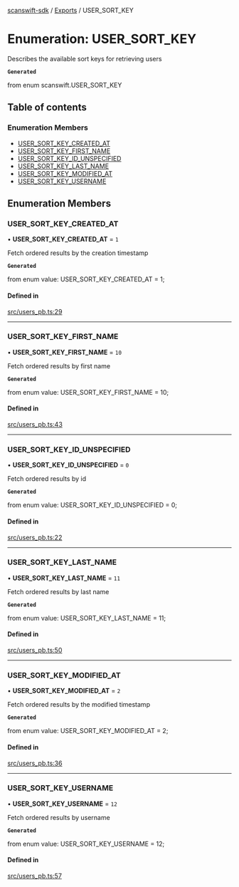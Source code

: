 [scanswift-sdk](../README.md) / [Exports](../modules.md) / USER\_SORT\_KEY

# Enumeration: USER\_SORT\_KEY

Describes the available sort keys for retrieving users

**`Generated`**

from enum scanswift.USER_SORT_KEY

## Table of contents

### Enumeration Members

- [USER\_SORT\_KEY\_CREATED\_AT](USER_SORT_KEY.md#user_sort_key_created_at)
- [USER\_SORT\_KEY\_FIRST\_NAME](USER_SORT_KEY.md#user_sort_key_first_name)
- [USER\_SORT\_KEY\_ID\_UNSPECIFIED](USER_SORT_KEY.md#user_sort_key_id_unspecified)
- [USER\_SORT\_KEY\_LAST\_NAME](USER_SORT_KEY.md#user_sort_key_last_name)
- [USER\_SORT\_KEY\_MODIFIED\_AT](USER_SORT_KEY.md#user_sort_key_modified_at)
- [USER\_SORT\_KEY\_USERNAME](USER_SORT_KEY.md#user_sort_key_username)

## Enumeration Members

### USER\_SORT\_KEY\_CREATED\_AT

• **USER\_SORT\_KEY\_CREATED\_AT** = ``1``

Fetch ordered results by the creation timestamp

**`Generated`**

from enum value: USER_SORT_KEY_CREATED_AT = 1;

#### Defined in

[src/users_pb.ts:29](https://github.com/TCUBEAI-TECHNOLOGIES-PRIVATE-LIMITED/ts-sdk/blob/85a94f2/src/users_pb.ts#L29)

___

### USER\_SORT\_KEY\_FIRST\_NAME

• **USER\_SORT\_KEY\_FIRST\_NAME** = ``10``

Fetch ordered results by first name

**`Generated`**

from enum value: USER_SORT_KEY_FIRST_NAME = 10;

#### Defined in

[src/users_pb.ts:43](https://github.com/TCUBEAI-TECHNOLOGIES-PRIVATE-LIMITED/ts-sdk/blob/85a94f2/src/users_pb.ts#L43)

___

### USER\_SORT\_KEY\_ID\_UNSPECIFIED

• **USER\_SORT\_KEY\_ID\_UNSPECIFIED** = ``0``

Fetch ordered results by id

**`Generated`**

from enum value: USER_SORT_KEY_ID_UNSPECIFIED = 0;

#### Defined in

[src/users_pb.ts:22](https://github.com/TCUBEAI-TECHNOLOGIES-PRIVATE-LIMITED/ts-sdk/blob/85a94f2/src/users_pb.ts#L22)

___

### USER\_SORT\_KEY\_LAST\_NAME

• **USER\_SORT\_KEY\_LAST\_NAME** = ``11``

Fetch ordered results by last name

**`Generated`**

from enum value: USER_SORT_KEY_LAST_NAME = 11;

#### Defined in

[src/users_pb.ts:50](https://github.com/TCUBEAI-TECHNOLOGIES-PRIVATE-LIMITED/ts-sdk/blob/85a94f2/src/users_pb.ts#L50)

___

### USER\_SORT\_KEY\_MODIFIED\_AT

• **USER\_SORT\_KEY\_MODIFIED\_AT** = ``2``

Fetch ordered results by the modified timestamp

**`Generated`**

from enum value: USER_SORT_KEY_MODIFIED_AT = 2;

#### Defined in

[src/users_pb.ts:36](https://github.com/TCUBEAI-TECHNOLOGIES-PRIVATE-LIMITED/ts-sdk/blob/85a94f2/src/users_pb.ts#L36)

___

### USER\_SORT\_KEY\_USERNAME

• **USER\_SORT\_KEY\_USERNAME** = ``12``

Fetch ordered results by username

**`Generated`**

from enum value: USER_SORT_KEY_USERNAME = 12;

#### Defined in

[src/users_pb.ts:57](https://github.com/TCUBEAI-TECHNOLOGIES-PRIVATE-LIMITED/ts-sdk/blob/85a94f2/src/users_pb.ts#L57)

